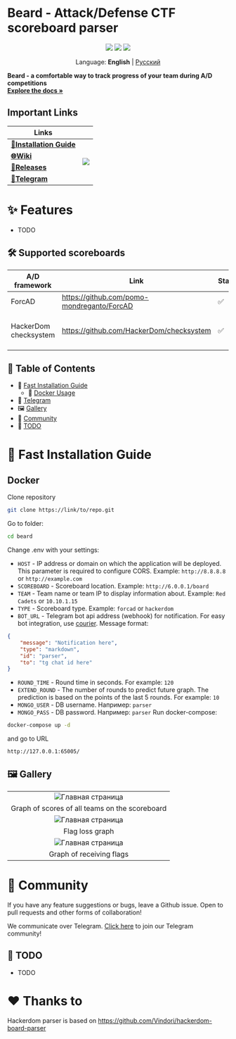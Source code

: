 # Beard - Attack/Defense CTF scoreboard parser

<p align="center">
<a href=""><img src="https://img.shields.io/badge/supports-Docker-blue" /></a>
<a href=""><img src="https://img.shields.io/badge/license-MIT-red" /></a>
<a href = "https://t.me/redcadets_chat"><img src="https://img.shields.io/badge/chat-telegram-blue?logo=telegram" /></a>

<p align="center">
    Language: <b>English</b> | <a href="https://link/to/ru/README.md">Русский</a>
</p>

<b>Beard - a comfortable way to track progress of your team during A/D competitions</b>
    <br />
    <a href="https://link/to/wikis/home"><strong>Explore the docs »</strong></a>
    <br />
</p>  


## Important Links

<table>
    <thead>
        <tr>
            <th>Links</th>
            <th></th>
        </tr>
    </thead>
    <tbody>
        <tr>
            <td rowspan=1><a href="https://link/to/-/wikis/Installation"><b>📖Installation Guide</b></a></td>
            <td rowspan=6><img src="https://i.ibb.co/FDvzZYJ/image.png"></td>
        </tr>
        <tr>
            <td rowspan=1><a href="https://link/to/-/wikis/home"><b>🌐Wiki</b></a></td>
        </tr>
        <tr>
            <td rowspan=1><a href="https://link/to/-/releases"><b>🚀Releases</b></a></td>
        </tr>
        <tr>
            <td rowspan=1><a href="https://t.me/redcadets_chat"><b>💬Telegram</b></a></td>
        </tr>
    </tbody>
</table>

# ✨ Features

* TODO

## 🛠 Supported scoreboards

| **A/D framework**  | Link | Status | Description
| ------------------ | ---- | ------ | -----------
| ForcAD | https://github.com/pomo-mondreganto/ForcAD | ✅ | 
| HackerDom checksystem | https://github.com/HackerDom/checksystem | ✅ | parsing old-style view at /board
## 🙋 Table of Contents
* 📖 [Fast Installation Guide](link/to/repo)
    * 🐋 [Docker Usage](https://link/to/repo#whale-docker)
* 🦜 [Telegram](https://t.me/redcadets_chat)
* 🖼️ [Gallery](https://link/to/repo#-gallery)
* 🎪 [Community](https://link/to/repo#-community)
* 📝 [TODO](https://link/to/repo#-todo)


# 📖 Fast Installation Guide

## Docker

Clone repository
```bash
git clone https://link/to/repo.git
```
Go to folder:
```bash
cd beard
```
Change .env with your settings:
- `HOST` - IP address or domain on which the application will be deployed. This parameter is required to configure CORS. Example: `http://8.8.8.8 ` or `http://example.com `
- `SCOREBOARD` - Scoreboard location. Example: `http://6.0.0.1/board`
- `TEAM` - Team name or team IP to display information about. Example: `Red Cadets` or `10.10.1.15`
- `TYPE` - Scoreboard type. Example: `forcad` or `hackerdom`
- `BOT_URL` - Telegram bot api address (webhook) for notification. For easy bot integration, use [courier](https://github.com/Red-Cadets/courier). Message format:
```json
{
    "message": "Notification here",
    "type": "markdown",
    "id": "parser",
    "to": "tg chat id here"
}
```

- `ROUND_TIME` - Round time in seconds. For example: `120`
- `EXTEND_ROUND` - The number of rounds to predict future graph. The prediction is based on the points of the last 5 rounds. For example: `10`
- `MONGO_USER` - DB username. Например: `parser`
- `MONGO_PASS` - DB password. Например: `parser`
Run docker-compose:
```bash
docker-compose up -d
```
and go to URL
```bash
http://127.0.0.1:65005/
```


## 🖼️ Gallery


||
|:-------------------------:|
|![Главная страница](https://i.ibb.co/SQrxpVD/Scores.png)|
|Graph of scores of all teams on the scoreboard|
|![Главная страница](https://i.ibb.co/Sc7vBzs/Echarts-lost.png)
|Flag loss graph|
|![Главная страница](https://i.ibb.co/JCQD2g6/Echarts-got.png)|
|Graph of receiving flags|

# 🎪 Community

If you have any feature suggestions or bugs, leave a Github issue.
Open to pull requests and other forms of collaboration!

We communicate over Telegram. [Click here](https://t.me/redcadets_chat) to join our Telegram community!


## 📝 TODO

* TODO

# ❤️ Thanks to

Hackerdom parser is based on https://github.com/Vindori/hackerdom-board-parser